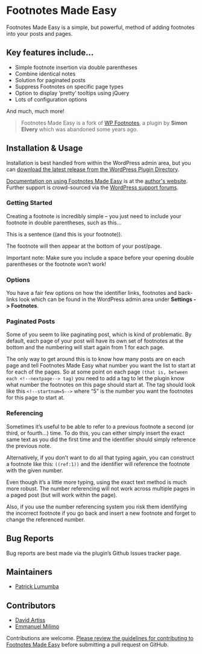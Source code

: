 # Footnotes Made Easy

Footnotes Made Easy is a simple, but powerful, method of adding footnotes into your posts and pages.

## Key features include…

* Simple footnote insertion via double parentheses
* Combine identical notes
* Solution for paginated posts
* Suppress Footnotes on specific page types
* Option to display ‘pretty’ tooltips using jQuery
* Lots of configuration options

And much, much more!

> Footnotes Made Easy is a fork of [WP Footnotes](https://github.com/drzax/wp-footnotes), a plugin by **Simon Elvery** which was abandoned some years ago.

## Installation & Usage

Installation is best handled from within the WordPress admin area, but you can [download the latest release from the WordPress Plugin Directory](https://wordpress.org/plugins/footnotes-made-easy/).

[Documentation on using Footnotes Made Easy](https://divibanks.io/wordpress-plugins/footnotes-made-easy/) is at the [author's website](https://divibanks.io). Further support is crowd-sourced via the [WordPress support forums](https://wordpress.org/support/plugin/footnotes-made-easy/).

### Getting Started

Creating a footnote is incredibly simple – you just need to include your footnote in double parentheses, such as this…

This is a sentence ((and this is your footnote)).

The footnote will then appear at the bottom of your post/page.

Important note: Make sure you include a space before your opening double parentheses or the footnote won’t work!

### Options

You have a fair few options on how the identifier links, footnotes and back-links look which can be found in the WordPress admin area under **Settings -> Footnotes**.

### Paginated Posts

Some of you seem to like paginating post, which is kind of problematic. By default, each page of your post will have its own set of footnotes at the bottom and the numbering will start again from 1 for each page.

The only way to get around this is to know how many posts are on each page and tell Footnotes Made Easy what number you want the list to start at for each of the pages. So at some point on each page `(that is, between each <!--nextpage--> tag)` you need to add a tag to let the plugin know what number the footnotes on this page should start at. The tag should look like this `<!--startnum=5-->` where “5” is the number you want the footnotes for this page to start at.

### Referencing

Sometimes it’s useful to be able to refer to a previous footnote a second (or third, or fourth…) time. To do this, you can either simply insert the exact same text as you did the first time and the identifier should simply reference the previous note. 

Alternatively, if you don’t want to do all that typing again, you can construct a footnote like this: `((ref:1))` and the identifier will reference the footnote with the given number.

Even though it’s a little more typing, using the exact text method is much more robust. The number referencing will not work across multiple pages in a paged post (but will work within the page). 

Also, if you use the number referencing system you risk them identifying the incorrect footnote if you go back and insert a new footnote and forget to change the referenced number.

## Bug Reports

Bug reports are best made via the plugin’s Github Issues tracker page.

## Maintainers

- [Patrick Lumumba](https://github.com/lumumbapl)

## Contributors

- [David Artiss](https://github.com/dartiss)
- [Emmanuel Milimo](https://github.com/manuell18)

Contributions are welcome. [Please review the guidelines for contributing to Footnotes Made Easy](https://github.com/divibanks/footnotes-made-easy/blob/main/CONTRIBUTING.md) before submitting a pull request on GitHub.
